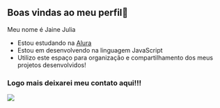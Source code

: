## Boas vindas ao meu perfil💙

Meu nome é Jaine Julia

- Estou estudando na [Alura](https://www.alura.com.br)
- Estou em desenvolvendo na linguagem JavaScript
- Utilizo este espaço para organização e compartilhamento dos meus projetos desenvolvidos!
### Logo mais deixarei meu contato aqui!!!

![](https://media1.tenor.com/m/W-42HlChzwAAAAAd/rainn-wilson.gif)
